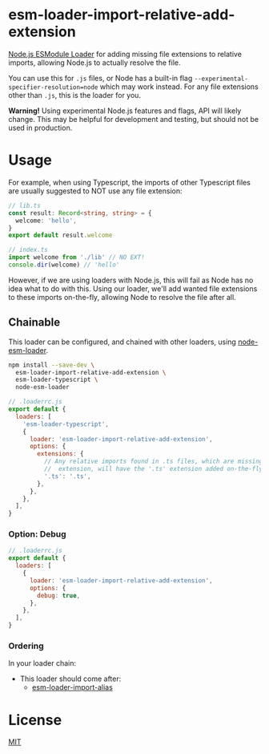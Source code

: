 # esm-loader-import-relative-add-extension

[Node.js ESModule Loader][node-loaders] for adding missing file extensions to
relative imports, allowing Node.js to actually resolve the file.

You can use this for `.js` files, or Node has a built-in flag
`--experimental-specifier-resolution=node` which may work instead. For any
file extensions other than `.js`, this is the loader for you.

**Warning!** Using experimental Node.js features and flags,
API will likely change. This may be helpful for development and testing,
but should not be used in production.

# Usage

For example, when using Typescript, the imports of other Typescript files are
usually suggested to NOT use any file extension:

```ts
// lib.ts
const result: Record<string, string> = {
  welcome: 'hello',
}
export default result.welcome
```

```ts
// index.ts
import welcome from './lib' // NO EXT!
console.dir(welcome) // 'hello'
```

However, if we are using loaders with Node.js, this will fail as Node has no
idea what to do with this. Using our loader, we'll add wanted file extensions
to these imports on-the-fly, allowing Node to resolve the file after all.

## Chainable

This loader can be configured, and chained with other loaders, using
[node-esm-loader][node-esm-loader].

```sh
npm install --save-dev \
  esm-loader-import-relative-add-extension \
  esm-loader-typescript \
  node-esm-loader
```

```js
// .loaderrc.js
export default {
  loaders: [
    'esm-loader-typescript',
    {
      loader: 'esm-loader-import-relative-add-extension',
      options: {
        extensions: {
          // Any relative imports found in .ts files, which are missing a file
          //  extension, will have the '.ts' extension added on-the-fly.
          '.ts': '.ts',
        },
      },
    },
  ],
}
```

### Option: Debug

```js
// .loaderrc.js
export default {
  loaders: [
    {
      loader: 'esm-loader-import-relative-add-extension',
      options: {
        debug: true,
      },
    },
  ],
}
```

### Ordering

In your loader chain:

- This loader should come after:
  - [esm-loader-import-alias][esm-loader-import-alias]

# License

[MIT][mit-license]

[esm-loader-import-alias]: https://github.com/brev/esm-loaders/tree/main/packages/esm-loader-import-alias#readme
[mit-license]: https://mit-license.org/
[node-esm-loader]: https://github.com/sebamarynissen/node-esm-loader#readme
[node-loaders]: https://nodejs.org/api/esm.html#loaders
